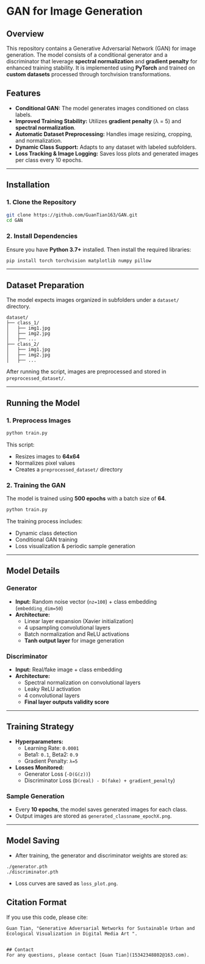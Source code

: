 # GAN for Image Generation

## Overview
This repository contains a Generative Adversarial Network (GAN) for image generation. The model consists of a conditional generator and a discriminator that leverage **spectral normalization** and **gradient penalty** for enhanced training stability. It is implemented using **PyTorch** and trained on **custom datasets** processed through torchvision transformations.

## Features
- **Conditional GAN:** The model generates images conditioned on class labels.
- **Improved Training Stability:** Utilizes **gradient penalty** (λ = 5) and **spectral normalization**.
- **Automatic Dataset Preprocessing:** Handles image resizing, cropping, and normalization.
- **Dynamic Class Support:** Adapts to any dataset with labeled subfolders.
- **Loss Tracking & Image Logging:** Saves loss plots and generated images per class every 10 epochs.

---

## Installation
### 1. Clone the Repository
```bash
git clone https://github.com/GuanTian163/GAN.git
cd GAN
```

### 2. Install Dependencies
Ensure you have **Python 3.7+** installed. Then install the required libraries:
```bash
pip install torch torchvision matplotlib numpy pillow
```

---

## Dataset Preparation
The model expects images organized in subfolders under a `dataset/` directory.
```plaintext
dataset/
├── class_1/
│   ├── img1.jpg
│   ├── img2.jpg
│   ├── ...
├── class_2/
│   ├── img1.jpg
│   ├── img2.jpg
│   ├── ...
```
After running the script, images are preprocessed and stored in `preprocessed_dataset/`.

---

## Running the Model
### 1. Preprocess Images
```bash
python train.py
```
This script:
- Resizes images to **64x64**
- Normalizes pixel values
- Creates a `preprocessed_dataset/` directory

### 2. Training the GAN
The model is trained using **500 epochs** with a batch size of **64**.
```bash
python train.py
```
The training process includes:
- Dynamic class detection
- Conditional GAN training
- Loss visualization & periodic sample generation

---

## Model Details
### Generator
- **Input:** Random noise vector (`nz=100`) + class embedding (`embedding_dim=50`)
- **Architecture:**
  - Linear layer expansion (Xavier initialization)
  - 4 upsampling convolutional layers
  - Batch normalization and ReLU activations
  - **Tanh output layer** for image generation

### Discriminator
- **Input:** Real/fake image + class embedding
- **Architecture:**
  - Spectral normalization on convolutional layers
  - Leaky ReLU activation
  - 4 convolutional layers
  - **Final layer outputs validity score**

---

## Training Strategy
- **Hyperparameters:**
  - Learning Rate: `0.0001`
  - Beta1: `0.1`, Beta2: `0.9`
  - Gradient Penalty: `λ=5`
- **Losses Monitored:**
  - Generator Loss (`-D(G(z))`)
  - Discriminator Loss (`D(real) - D(fake) + gradient_penalty`)

### Sample Generation
- Every **10 epochs**, the model saves generated images for each class.
- Output images are stored as `generated_classname_epochX.png`.

---

## Model Saving
- After training, the generator and discriminator weights are stored as:
```plaintext
./generator.pth
./discriminator.pth
```
- Loss curves are saved as `loss_plot.png`.


## Citation Format
If you use this code, please cite:
```plaintext
Guan Tian, "Generative Adversarial Networks for Sustainable Urban and Ecological Visualization in Digital Media Art ".


## Contact
For any questions, please contact [Guan Tian](15342348802@163.com).



